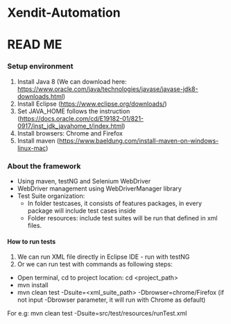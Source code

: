 # Xendit-Automation

READ ME
============================

### Setup environment

1. Install Java 8 (We can download here: https://www.oracle.com/java/technologies/javase/javase-jdk8-downloads.html)
2. Install Eclipse (https://www.eclipse.org/downloads/)
3. Set JAVA_HOME follows the instruction (https://docs.oracle.com/cd/E19182-01/821-0917/inst_jdk_javahome_t/index.html)
4. Install browsers: Chrome and Firefox
5. Install maven (https://www.baeldung.com/install-maven-on-windows-linux-mac)

### About the framework
- Using maven, testNG and Selenium WebDriver
- WebDriver management using WebDriverManager library
- Test Suite organization: 
  + In folder testcases, it consists of features packages, in every package will include test cases inside
  + Folder resources: include test suites will be run that defined in xml files.

#### How to run tests
1. We can run XML file directly in Eclipse IDE - run with testNG
2. Or we can run test with commands as following steps:
- Open terminal, cd to project location: cd <project_path>
- mvn install 
- mvn clean test -Dsuite=<xml_suite_path> -Dbrowser=chrome/Firefox (if not input -Dbrowser parameter, it will run with Chrome as default)

For e.g: mvn clean test -Dsuite=src/test/resources/runTest.xml




